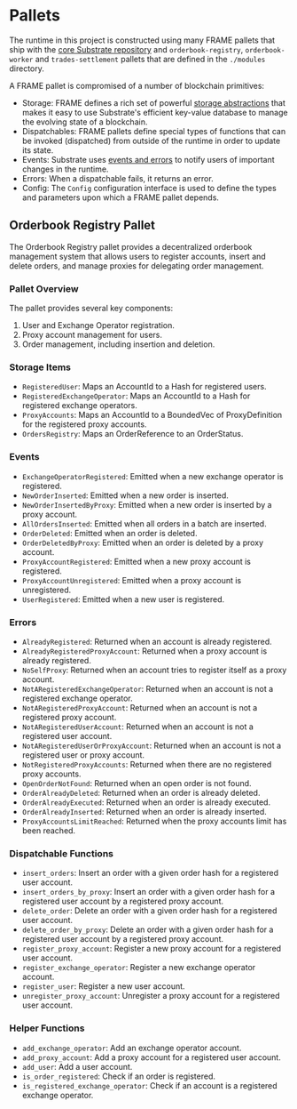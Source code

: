 # Pallets

The runtime in this project is constructed using many FRAME pallets that ship with the
[core Substrate repository](https://github.com/paritytech/substrate/tree/master/frame) and
 `orderbook-registry`, `orderbook-worker` and `trades-settlement` pallets
that are defined in the `./modules` directory.

A FRAME pallet is compromised of a number of blockchain primitives:

- Storage: FRAME defines a rich set of powerful
  [storage abstractions](https://docs.substrate.io/v3/runtime/storage) that makes
  it easy to use Substrate's efficient key-value database to manage the evolving state of a
  blockchain.
- Dispatchables: FRAME pallets define special types of functions that can be invoked (dispatched)
  from outside of the runtime in order to update its state.
- Events: Substrate uses [events and errors](https://docs.substrate.io/v3/runtime/events-and-errors)
  to notify users of important changes in the runtime.
- Errors: When a dispatchable fails, it returns an error.
- Config: The `Config` configuration interface is used to define the types and parameters upon
  which a FRAME pallet depends.

## Orderbook Registry Pallet

The Orderbook Registry pallet provides a decentralized orderbook management system that allows users to register accounts, insert and delete orders, and manage proxies for delegating order management.

### Pallet Overview

The pallet provides several key components:

1. User and Exchange Operator registration.
2. Proxy account management for users.
3. Order management, including insertion and deletion.

### Storage Items

- `RegisteredUser`: Maps an AccountId to a Hash for registered users.
- `RegisteredExchangeOperator`: Maps an AccountId to a Hash for registered exchange operators.
- `ProxyAccounts`: Maps an AccountId to a BoundedVec of ProxyDefinition for the registered proxy accounts.
- `OrdersRegistry`: Maps an OrderReference to an OrderStatus.

### Events

- `ExchangeOperatorRegistered`: Emitted when a new exchange operator is registered.
- `NewOrderInserted`: Emitted when a new order is inserted.
- `NewOrderInsertedByProxy`: Emitted when a new order is inserted by a proxy account.
- `AllOrdersInserted`: Emitted when all orders in a batch are inserted.
- `OrderDeleted`: Emitted when an order is deleted.
- `OrderDeletedByProxy`: Emitted when an order is deleted by a proxy account.
- `ProxyAccountRegistered`: Emitted when a new proxy account is registered.
- `ProxyAccountUnregistered`: Emitted when a proxy account is unregistered.
- `UserRegistered`: Emitted when a new user is registered.

### Errors

- `AlreadyRegistered`: Returned when an account is already registered.
- `AlreadyRegisteredProxyAccount`: Returned when a proxy account is already registered.
- `NoSelfProxy`: Returned when an account tries to register itself as a proxy account.
- `NotARegisteredExchangeOperator`: Returned when an account is not a registered exchange operator.
- `NotARegisteredProxyAccount`: Returned when an account is not a registered proxy account.
- `NotARegisteredUserAccount`: Returned when an account is not a registered user account.
- `NotARegisteredUserOrProxyAccount`: Returned when an account is not a registered user or proxy account.
- `NotRegisteredProxyAccounts`: Returned when there are no registered proxy accounts.
- `OpenOrderNotFound`: Returned when an open order is not found.
- `OrderAlreadyDeleted`: Returned when an order is already deleted.
- `OrderAlreadyExecuted`: Returned when an order is already executed.
- `OrderAlreadyInserted`: Returned when an order is already inserted.
- `ProxyAccountsLimitReached`: Returned when the proxy accounts limit has been reached.

### Dispatchable Functions

- `insert_orders`: Insert an order with a given order hash for a registered user account.
- `insert_orders_by_proxy`: Insert an order with a given order hash for a registered user account by a registered proxy account.
- `delete_order`: Delete an order with a given order hash for a registered user account.
- `delete_order_by_proxy`: Delete an order with a given order hash for a registered user account by a registered proxy account.
- `register_proxy_account`: Register a new proxy account for a registered user account.
- `register_exchange_operator`: Register a new exchange operator account.
- `register_user`: Register a new user account.
- `unregister_proxy_account`: Unregister a proxy account for a registered user account.

### Helper Functions

- `add_exchange_operator`: Add an exchange operator account.
- `add_proxy_account`: Add a proxy account for a registered user account.
- `add_user`: Add a user account.
- `is_order_registered`: Check if an order is registered.
- `is_registered_exchange_operator`: Check if an account is a registered exchange operator.
